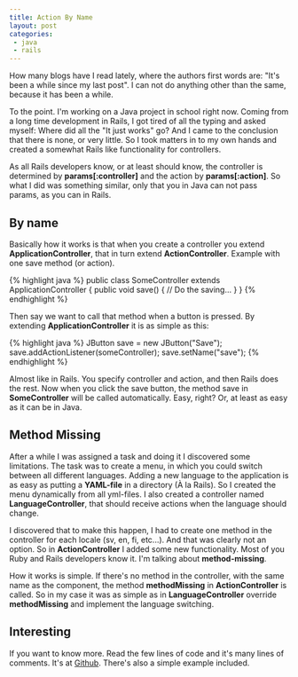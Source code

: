 ```yaml
---
title: Action By Name
layout: post
categories:
 - java
 - rails
---
```


How many blogs have I read lately, where the authors first words are:
"It's been a while since my last post". I can not do anything other
than the same, because it has been a while.

To the point. I'm working on a Java project in school right
now. Coming from a long time development in Rails, I got tired of all
the typing and asked myself: Where did all the "It just works" go? And
I came to the conclusion that there is none, or very little. So I took
matters in to my own hands and created a somewhat Rails like
functionality for controllers.

As all Rails developers know, or at least should know, the controller
is determined by **params[:controller]** and the action by
**params[:action]**. So what I did was something similar, only that you in
Java can not pass params, as you can in Rails.

## By name
Basically how it works is that when you create a controller you extend
**ApplicationController**, that in turn extend **ActionController**. Example
with one save method (or action).

{% highlight java %}
public class SomeController extends ApplicationController
{
  public void save()
  {
    // Do the saving...
  }
}
{% endhighlight %}

Then say we want to call that method when a button is pressed. By
extending **ApplicationController** it is as simple as this:

{% highlight java %}
JButton save = new JButton("Save");
save.addActionListener(someController);
save.setName("save");
{% endhighlight %}

Almost like in Rails. You specify controller and action, and then
Rails does the rest. Now when you click the save button, the method
save in **SomeController** will be called automatically. Easy, right? Or,
at least as easy as it can be in Java.

## Method Missing
After a while I was assigned a task and doing it I discovered some
limitations. The task was to create a menu, in which you could switch
between all different languages. Adding a new language to the
application is as easy as putting a **YAML-file** in a directory (À la
Rails). So I created the menu dynamically from all yml-files. I also
created a controller named **LanguageController**, that should receive
actions when the language should change.

I discovered that to make this happen, I had to create one method in
the controller for each locale (sv, en, fi, etc...). And that was
clearly not an option. So in **ActionController** I added some new
functionality. Most of you Ruby and Rails developers know it. I'm
talking about **method-missing**.

How it works is simple. If there's no method in the controller, with
the same name as the component, the method **methodMissing** in
**ActionController** is called. So in my case it was as simple as in
**LanguageController** override **methodMissing** and implement the language
switching.

## Interesting
If you want to know more. Read the few lines of code and it's many
lines of comments. It's at
[Github](http://github.com/rejeep/action_by_name). There's also a
simple example included.
